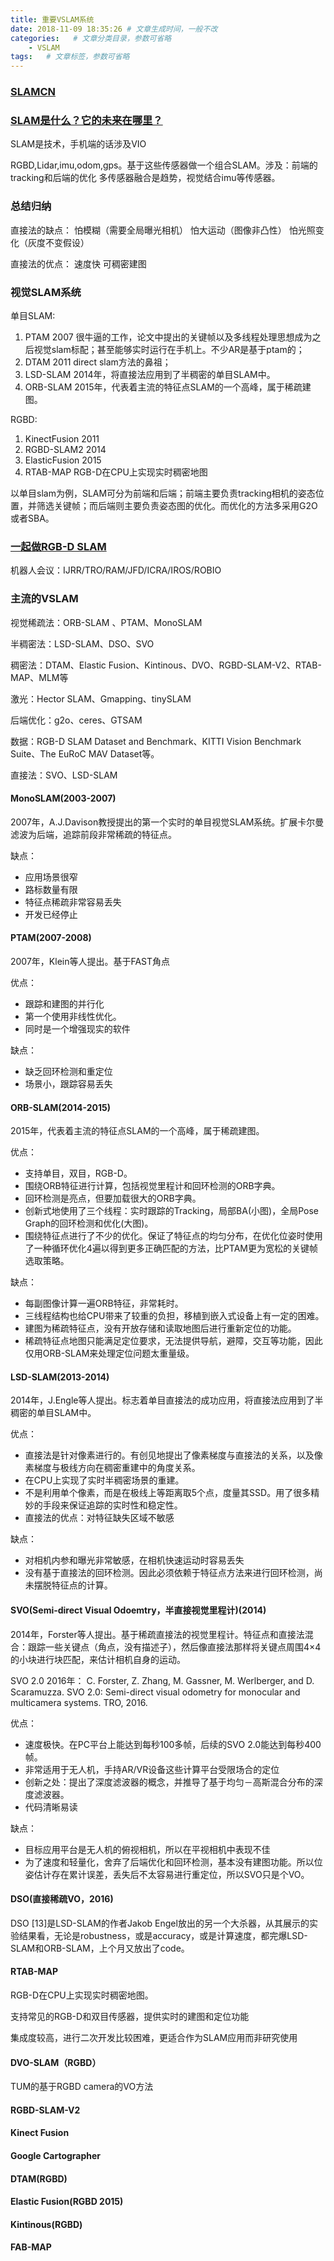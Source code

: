 ```yaml
---
title: 重要VSLAM系统
date: 2018-11-09 18:35:26 # 文章生成时间，一般不改
categories:   # 文章分类目录，参数可省略
    - VSLAM
tags:   # 文章标签，参数可省略
---
```

### [SLAMCN](http://www.slamcn.org/index.php/%E9%A6%96%E9%A1%B5)

### [SLAM是什么？它的未来在哪里？](http://blog.sina.com.cn/s/blog_61b61d9d0102wnf2.html)

SLAM是技术，手机端的话涉及VIO

RGBD,Lidar,imu,odom,gps。基于这些传感器做一个组合SLAM。涉及：前端的tracking和后端的优化
多传感器融合是趋势，视觉结合imu等传感器。
<!--more-->

### 总结归纳
直接法的缺点：
怕模糊（需要全局曝光相机）
怕大运动（图像非凸性）
怕光照变化（灰度不变假设）

直接法的优点：
速度快
可稠密建图

### 视觉SLAM系统
单目SLAM:     
1. PTAM 2007 很牛逼的工作，论文中提出的关键帧以及多线程处理思想成为之后视觉slam标配；甚至能够实时运行在手机上。不少AR是基于ptam的；     
2. DTAM 2011 direct  slam方法的鼻祖；    
3. LSD-SLAM 2014年，将直接法应用到了半稠密的单目SLAM中。
4. ORB-SLAM 2015年，代表着主流的特征点SLAM的一个高峰，属于稀疏建图。

RGBD:     
1. KinectFusion 2011     
2. RGBD-SLAM2 2014     
3. ElasticFusion  2015
4. RTAB-MAP  RGB-D在CPU上实现实时稠密地图

以单目slam为例，SLAM可分为前端和后端；前端主要负责tracking相机的姿态位置，并筛选关键帧；而后端则主要负责姿态图的优化。而优化的方法多采用G2O或者SBA。

### [一起做RGB-D SLAM](http://www.cnblogs.com/gaoxiang12/p/4719156.html)
机器人会议：IJRR/TRO/RAM/JFD/ICRA/IROS/ROBIO

### 主流的VSLAM
视觉稀疏法：ORB-SLAM 、PTAM、MonoSLAM

半稠密法：LSD-SLAM、DSO、SVO

稠密法：DTAM、Elastic Fusion、Kintinous、DVO、RGBD-SLAM-V2、RTAB-MAP、MLM等

激光：Hector SLAM、Gmapping、tinySLAM

后端优化：g2o、ceres、GTSAM

数据：RGB-D SLAM Dataset and Benchmark、KITTI Vision Benchmark Suite、The EuRoC MAV Dataset等。

直接法：SVO、LSD-SLAM

#### MonoSLAM(2003-2007)
2007年，A.J.Davison教授提出的第一个实时的单目视觉SLAM系统。扩展卡尔曼滤波为后端，追踪前段非常稀疏的特征点。

缺点：
* 应用场景很窄
* 路标数量有限
* 特征点稀疏非常容易丢失
* 开发已经停止

#### PTAM(2007-2008)
2007年，Klein等人提出。基于FAST角点

优点：
* 跟踪和建图的并行化
* 第一个使用非线性优化。
* 同时是一个增强现实的软件

缺点：
* 缺乏回环检测和重定位
* 场景小，跟踪容易丢失

#### ORB-SLAM(2014-2015)
2015年，代表着主流的特征点SLAM的一个高峰，属于稀疏建图。

优点：
* 支持单目，双目，RGB-D。
* 围绕ORB特征进行计算，包括视觉里程计和回环检测的ORB字典。
* 回环检测是亮点，但要加载很大的ORB字典。
* 创新式地使用了三个线程：实时跟踪的Tracking，局部BA(小图)，全局Pose Graph的回环检测和优化(大图)。
* 围绕特征点进行了不少的优化。保证了特征点的均匀分布，在优化位姿时使用了一种循环优化4遍以得到更多正确匹配的方法，比PTAM更为宽松的关键帧选取策略。

缺点：
* 每副图像计算一遍ORB特征，非常耗时。
* 三线程结构也给CPU带来了较重的负担，移植到嵌入式设备上有一定的困难。
* 建图为稀疏特征点，没有开放存储和读取地图后进行重新定位的功能。
* 稀疏特征点地图只能满足定位要求，无法提供导航，避障，交互等功能，因此仅用ORB-SLAM来处理定位问题太重量级。

#### LSD-SLAM(2013-2014)
2014年，J.Engle等人提出。标志着单目直接法的成功应用，将直接法应用到了半稠密的单目SLAM中。

优点：
* 直接法是针对像素进行的。有创见地提出了像素梯度与直接法的关系，以及像素梯度与极线方向在稠密重建中的角度关系。
* 在CPU上实现了实时半稠密场景的重建。
* 不是利用单个像素，而是在极线上等距离取5个点，度量其SSD。用了很多精妙的手段来保证追踪的实时性和稳定性。
* 直接法的优点：对特征缺失区域不敏感

缺点：
* 对相机内参和曝光非常敏感，在相机快速运动时容易丢失
* 没有基于直接法的回环检测。因此必须依赖于特征点方法来进行回环检测，尚未摆脱特征点的计算。

#### SVO(Semi-direct Visual Odoemtry，半直接视觉里程计)(2014)
2014年，Forster等人提出。基于稀疏直接法的视觉里程计。特征点和直接法混合：跟踪一些关键点（角点，没有描述子），然后像直接法那样将关键点周围4×4的小块进行块匹配，来估计相机自身的运动。

SVO 2.0 2016年：
C. Forster, Z. Zhang, M. Gassner, M. Werlberger, and D. Scaramuzza.
SVO 2.0: Semi-direct visual odometry for monocular and multicamera
systems. TRO, 2016.

优点：
* 速度极快。在PC平台上能达到每秒100多帧，后续的SVO 2.0能达到每秒400帧。
* 非常适用于无人机，手持AR/VR设备这些计算平台受限场合的定位
* 创新之处：提出了深度滤波器的概念，并推导了基于均匀－高斯混合分布的深度滤波器。
* 代码清晰易读

缺点：
* 目标应用平台是无人机的俯视相机，所以在平视相机中表现不佳
* 为了速度和轻量化，舍弃了后端优化和回环检测，基本没有建图功能。所以位姿估计存在累计误差，丢失后不太容易进行重定位，所以SVO只是个VO。

#### DSO(直接稀疏VO，2016)
DSO [13]是LSD-SLAM的作者Jakob Engel放出的另一个大杀器，从其展示的实验结果看，无论是robustness，或是accuracy，或是计算速度，都完爆LSD-SLAM和ORB-SLAM，上个月又放出了code。

#### RTAB-MAP
RGB-D在CPU上实现实时稠密地图。

支持常见的RGB-D和双目传感器，提供实时的建图和定位功能

集成度较高，进行二次开发比较困难，更适合作为SLAM应用而非研究使用

#### DVO-SLAM（RGBD）
TUM的基于RGBD camera的VO方法 

#### RGBD-SLAM-V2

#### Kinect Fusion

#### Google Cartographer

#### DTAM(RGBD)

#### Elastic Fusion(RGBD 2015)

#### Kintinous(RGBD)

#### FAB-MAP
